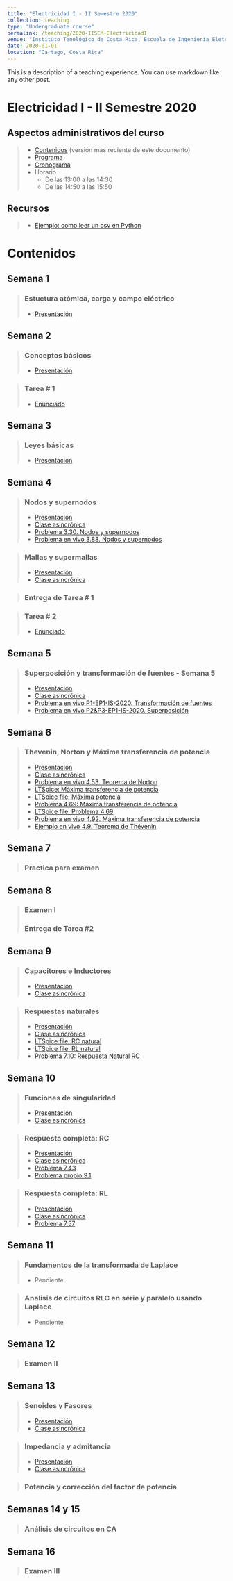 ```yaml
---
title: "Electricidad I - II Semestre 2020"
collection: teaching
type: "Undergraduate course"
permalink: /teaching/2020-IISEM-ElectricidadI
venue: "Instituto Tenológico de Costa Rica, Escuela de Ingeniería Eletromecánica"
date: 2020-01-01
location: "Cartago, Costa Rica"
---
```

This is a description of a teaching experience. You can use markdown like any other post.

# Electricidad I - II Semestre 2020

## Aspectos administrativos del curso
>* [Contenidos](https://estudianteccr-my.sharepoint.com/:b:/g/personal/prof_juan_rojas_estudiantec_cr/EVaOJRUI9w5Jmdfyp8dRXrkB_AuiWS1EckN7caUPLrCAPQ?e=2yWGvi) (versión mas reciente de este documento) 
>* [Programa](https://estudianteccr-my.sharepoint.com/:b:/g/personal/prof_juan_rojas_estudiantec_cr/EZZl7rFI68VNtBrs6WFiOuQBJ9Sd86FVkVO-xIx6xiPwoA?e=S97mfi)
>* [Cronograma](https://estudianteccr-my.sharepoint.com/:b:/g/personal/prof_juan_rojas_estudiantec_cr/ERcQ4Ar5FF5CrTkj47-sEBUBA5ScynzkV4yrZE3WK_USNw?e=RYAqks)
>* Horario
>   * De las 13:00 a las 14:30
>   * De las 14:50 a las 15:50

## Recursos
>* [Ejemplo: como leer un csv en Python](https://estudianteccr-my.sharepoint.com/:f:/g/personal/prof_juan_rojas_estudiantec_cr/EvjVJWhEUBBAhBRuGMC8m8kBYVudl8yevSIwp0_VWEQxZg) 

# Contenidos

## Semana 1

>### Estuctura atómica, carga y campo eléctrico
>* [Presentación](https://estudianteccr-my.sharepoint.com/:b:/g/personal/prof_juan_rojas_estudiantec_cr/EYVDyVyqFV5DmNMbQuG5k7MBgPYQV2FaFqxZWcm6uNSqCw?e=h8tLa0) 

## Semana 2
>### Conceptos básicos
>* [Presentación](https://estudianteccr-my.sharepoint.com/:b:/g/personal/prof_juan_rojas_estudiantec_cr/Eem9AsZIy8tDnncCvBGQaL4B1SHKZufIOKxpGpWiJoU5og?e=8BRyOp)

>### Tarea # 1
>* [Enunciado](https://estudianteccr-my.sharepoint.com/:b:/g/personal/prof_juan_rojas_estudiantec_cr/EdId4HEXT1ZKu_CcYqp8Xf8B7jW8GP4yU-h0etowk2Nqyw?e=mayS3C)

## Semana 3
>### Leyes básicas
>* [Presentación](https://estudianteccr-my.sharepoint.com/:b:/g/personal/prof_juan_rojas_estudiantec_cr/EXAR_6UUSDRDhEgHbSyTmsEBpfdmH8W_TJ2gwwVXluJ3iw?e=fzxrgp)

## Semana 4
>### Nodos y supernodos
>* [Presentación](https://estudianteccr-my.sharepoint.com/:b:/g/personal/prof_juan_rojas_estudiantec_cr/EU8BeM5li-VJq3YxytFAChgB6jW2f6IUqtBDUlzYd_z2YQ?e=3FGTQQ)
>* [Clase asincrónica](https://youtu.be/0yTrAKQYVVw) 
>* [Problema 3.30. Nodos y supernodos](https://youtu.be/eJkdc0B9UF4) 
>* [Problema en vivo 3.88. Nodos y supernodos](https://youtu.be/w5-UEOt6S-8)

>### Mallas y supermallas
>* [Presentación](https://estudianteccr-my.sharepoint.com/:b:/g/personal/prof_juan_rojas_estudiantec_cr/ETGkhf00n9NCtXuHF0dySoQBWQNbVpv7V8iwSw6vIi0I0Q?e=dJ821n)
>* [Clase asincrónica](https://youtu.be/5EhkEt3EgDc) 

>### Entrega de Tarea # 1

>### Tarea # 2
>* [Enunciado](https://estudianteccr-my.sharepoint.com/:b:/g/personal/prof_juan_rojas_estudiantec_cr/EQI3TLyXxs1KsAOHbLVKb4sBE7uT22Te4ki8OsjiRnKCpg?e=kVTSwS)

## Semana 5
>### Superposición y transformación de fuentes - Semana 5
>* [Presentación](https://estudianteccr-my.sharepoint.com/:b:/g/personal/prof_juan_rojas_estudiantec_cr/EU6dkityo91HiX5SHxoYQi0BbpC8iSpzy6Y8u_hBykzXwA?e=3Mdo06)
>* [Clase asincrónica](https://youtu.be/j3InyCSizoU)
>* [Problema en vivo P1-EP1-IS-2020. Transformación de fuentes](https://youtu.be/sDLgUlPzi-Q)
>* [Problema en vivo P2&P3-EP1-IS-2020. Superposición](https://youtu.be/iInz_GyKwDA)

## Semana 6
>### Thevenin, Norton y Máxima transferencia de potencia
>* [Presentación](https://estudianteccr-my.sharepoint.com/:b:/g/personal/prof_juan_rojas_estudiantec_cr/ETu6AjHpI3pDj4dUFmlXmN8BU7aVi5BcU_HQwVsLQbYosQ?e=5CtmEy)
>* [Clase asincrónica](https://youtu.be/cjt_Yn3We_U) 
>* [Problema en vivo 4.53\. Teorema de Norton](https://youtu.be/J3qmHVAxVng) 
>* [LTSpice: Máxima transferencia de potencia](https://youtu.be/LQFKj_J37cA)
>* [LTSpice file: Máxima potencia](https://estudianteccr-my.sharepoint.com/:u:/g/personal/prof_juan_rojas_estudiantec_cr/EdYhJweQZgZNkJpC_ppSA1IBm2IGipfO-YqA7WZnCUP-Kw?e=1BuNOK)
>* [Problema 4.69: Máxima transferencia de potencia](https://youtu.be/kjDn_0aK00A)
>* [LTSpice file: Problema 4.69](https://estudianteccr-my.sharepoint.com/:u:/g/personal/prof_juan_rojas_estudiantec_cr/EZnjc13bR31GroF88r1VRbEBPYCZtKoTTbPSCpI6qyuzOQ?e=AtgTax)
>* [Problema en vivo 4.92\. Máxima transferencia de potencia](https://youtu.be/bCPKjsO13qw) 
>* [Ejemplo en vivo 4.9\. Teorema de Thévenin](https://youtu.be/uZMb7ePdymo) 

## Semana 7
>### Practica para examen

## Semana 8
>### Examen I
>### Entrega de Tarea #2

## Semana 9
>### Capacitores e Inductores
>* [Presentación](https://estudianteccr-my.sharepoint.com/:b:/g/personal/prof_juan_rojas_estudiantec_cr/EZvnmhEBkJVJuOCaliv-besBELxW99esvsSI8oO35qGHwQ?e=8grKoe)
>* [Clase asincrónica](https://youtu.be/Icl9_5sV-6E)

>### Respuestas naturales
>* [Presentación](https://estudianteccr-my.sharepoint.com/:b:/g/personal/prof_juan_rojas_estudiantec_cr/ESTlJhKW55VBpSR9bSES3JwBYGla4uc24LI87NZeNDPcUA?e=TFqLwD)
>* [Clase asincrónica](https://youtu.be/bWRGyjY0niY)
>* [LTSpice file: RC natural](https://estudianteccr-my.sharepoint.com/:u:/g/personal/prof_juan_rojas_estudiantec_cr/EWeKitVTa0FLvPEaJvVG7IYBOFi1O9ZILTM4cX5QgKMv-Q?e=ebs6g9)
>* [LTSpice file: RL natural](https://estudianteccr-my.sharepoint.com/:u:/g/personal/prof_juan_rojas_estudiantec_cr/EdmQ-c0GtrFIrJkNcYpxsLIB_lt7fMs6CsHAWZiUx6TK7A?e=g1owQd)
>* [Problema 7.10: Respuesta Natural RC](https://youtu.be/37KDKfhaRO8)

## Semana 10
>### Funciones de singularidad
>* [Presentación](https://estudianteccr-my.sharepoint.com/:b:/g/personal/prof_juan_rojas_estudiantec_cr/EWxw4OtTsO9Et0ntAA_VUSEBMgKxyXnWrtWoIK7XEB_R4w?e=muWcrQ)
>* [Clase asincrónica](https://youtu.be/-DqJL51fJ6w)

>### Respuesta completa: RC
>* [Presentación](https://estudianteccr-my.sharepoint.com/:b:/g/personal/prof_juan_rojas_estudiantec_cr/EdnLh7WZxmREvPI-lw2myjIBZ42VMhivW3q-FdhhX3HQ-g?e=qz6hqv) 
>* [Clase asincrónica](https://youtu.be/DVXDBRD85T0) 
>* [Problema 7.43](https://youtu.be/bT0H98jkcHI) 
>* [Problema propio 9.1](https://youtu.be/KfdFjnZ6Od) 

>### Respuesta completa: RL
>* [Presentación](https://estudianteccr-my.sharepoint.com/:b:/g/personal/prof_juan_rojas_estudiantec_cr/ET-SLZCVH3BItk7UXLgY-pIBiTfeNhSdnM96Z8ne2f9kxg?e=E1I7fB) 
>* [Clase asincrónica](https://youtu.be/vlQVe7FLDxc) 
>* [Problema 7.57](https://youtu.be/U299hKS-g34) 

## Semana 11
>### Fundamentos de la transformada de Laplace
>*   Pendiente

>### Analisis de circuitos RLC en serie y paralelo usando Laplace
>*   Pendiente

## Semana 12
>### Examen II

## Semana 13
>### Senoides y Fasores
>* [Presentación](https://estudianteccr-my.sharepoint.com/:b:/g/personal/prof_juan_rojas_estudiantec_cr/EVYOP_XB1gdFiPg6MVrzPLMBTNCxnatSmHSIpyypY196Aw?e=7xqIyl) 
>* [Clase asincrónica](https://youtu.be/kkTsLRy2c8A) 

>### Impedancia y admitancia
>* [Presentación](https://estudianteccr-my.sharepoint.com/:b:/g/personal/prof_juan_rojas_estudiantec_cr/EcDmsGjSbjVFtCWDZFHpB6kBNMMx6xz1hd2Atu_Yw9_0lw?e=g1BMhs) 
>* [Clase asincrónica](https://youtu.be/G33ZNiWucew)  

>### Potencia y corrección del factor de potencia

## Semanas 14 y 15
>### Análisis de circuitos en CA

## Semana 16
>### Examen III